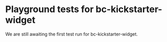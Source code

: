 # Playground tests for bc-kickstarter-widget
We are still awaiting the first test run for bc-kickstarter-widget.
